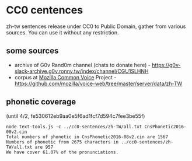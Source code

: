 # CC0 centences

zh-tw sentences release under CC0 to Public Domain, gather from various sources. 
You can use it without any restriction.

## some sources


- archive of G0v Rand0m channel (chats to donate here) - https://g0v-slack-archive.g0v.ronny.tw/index/channel/CGU1SLHNH
- corpus at [Mozilla Common Voice](http://voice.mozilla.org/zh-TW/) Project - https://github.com/mozilla/voice-web/tree/master/server/data/zh-TW


## phonetic coverage 

(until 4/2, fe530612eb9aa0e5f6ad1fcf7d594c7fee3be55f)

```
node text-tools.js -c ../cc0-sentences/zh-TW/all.txt CnsPhonetic2016-08v2.cin
Total numbers of phonetic in CnsPhonetic2016-08v2.cin are 1567
Numbers of phonetic from 2675 characters in ../cc0-sentences/zh-TW/all.txt are 957
We have cover 61.07% of the pronunciations.
```
